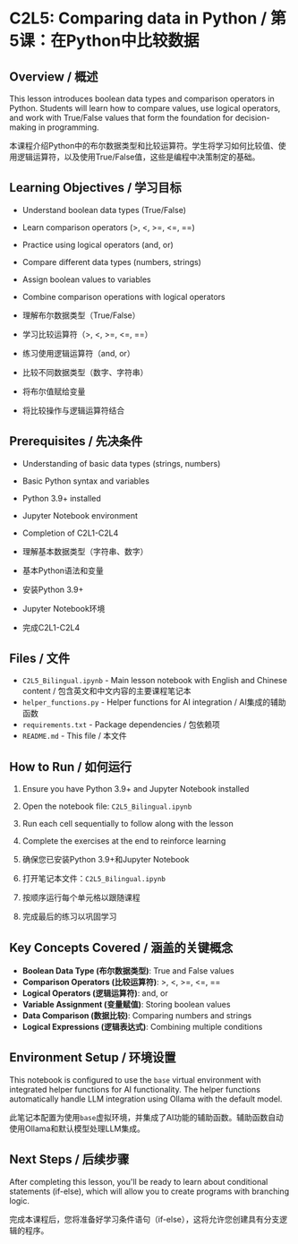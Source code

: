 # C2L5: Comparing data in Python / 第5课：在Python中比较数据

## Overview / 概述

This lesson introduces boolean data types and comparison operators in Python. Students will learn how to compare values, use logical operators, and work with True/False values that form the foundation for decision-making in programming.

本课程介绍Python中的布尔数据类型和比较运算符。学生将学习如何比较值、使用逻辑运算符，以及使用True/False值，这些是编程中决策制定的基础。

## Learning Objectives / 学习目标

- Understand boolean data types (True/False)
- Learn comparison operators (>, <, >=, <=, ==)
- Practice using logical operators (and, or)
- Compare different data types (numbers, strings)
- Assign boolean values to variables
- Combine comparison operations with logical operators

- 理解布尔数据类型（True/False）
- 学习比较运算符（>, <, >=, <=, ==）
- 练习使用逻辑运算符（and, or）
- 比较不同数据类型（数字、字符串）
- 将布尔值赋给变量
- 将比较操作与逻辑运算符结合

## Prerequisites / 先决条件

- Understanding of basic data types (strings, numbers)
- Basic Python syntax and variables
- Python 3.9+ installed
- Jupyter Notebook environment
- Completion of C2L1-C2L4

- 理解基本数据类型（字符串、数字）
- 基本Python语法和变量
- 安装Python 3.9+
- Jupyter Notebook环境
- 完成C2L1-C2L4

## Files / 文件

- `C2L5_Bilingual.ipynb` - Main lesson notebook with English and Chinese content / 包含英文和中文内容的主要课程笔记本
- `helper_functions.py` - Helper functions for AI integration / AI集成的辅助函数
- `requirements.txt` - Package dependencies / 包依赖项
- `README.md` - This file / 本文件

## How to Run / 如何运行

1. Ensure you have Python 3.9+ and Jupyter Notebook installed
2. Open the notebook file: `C2L5_Bilingual.ipynb`
3. Run each cell sequentially to follow along with the lesson
4. Complete the exercises at the end to reinforce learning

1. 确保您已安装Python 3.9+和Jupyter Notebook
2. 打开笔记本文件：`C2L5_Bilingual.ipynb`
3. 按顺序运行每个单元格以跟随课程
4. 完成最后的练习以巩固学习

## Key Concepts Covered / 涵盖的关键概念

- **Boolean Data Type (布尔数据类型)**: True and False values
- **Comparison Operators (比较运算符)**: >, <, >=, <=, ==
- **Logical Operators (逻辑运算符)**: and, or
- **Variable Assignment (变量赋值)**: Storing boolean values
- **Data Comparison (数据比较)**: Comparing numbers and strings
- **Logical Expressions (逻辑表达式)**: Combining multiple conditions

## Environment Setup / 环境设置

This notebook is configured to use the `base` virtual environment with integrated helper functions for AI functionality. The helper functions automatically handle LLM integration using Ollama with the default model.

此笔记本配置为使用`base`虚拟环境，并集成了AI功能的辅助函数。辅助函数自动使用Ollama和默认模型处理LLM集成。

## Next Steps / 后续步骤

After completing this lesson, you'll be ready to learn about conditional statements (if-else), which will allow you to create programs with branching logic.

完成本课程后，您将准备好学习条件语句（if-else），这将允许您创建具有分支逻辑的程序。

